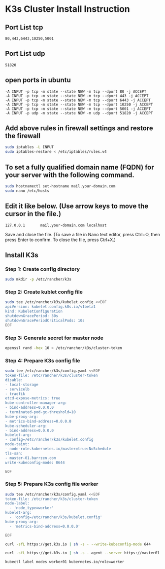 # K3s Cluster Install Instruction

## Port List tcp
```text
80,443,6443,10250,5001
```

## Port List udp
```text
51820
```

## open ports in ubuntu
```text
-A INPUT -p tcp -m state --state NEW -m tcp --dport 80 -j ACCEPT
-A INPUT -p tcp -m state --state NEW -m tcp --dport 443 -j ACCEPT
-A INPUT -p tcp -m state --state NEW -m tcp --dport 6443 -j ACCEPT
-A INPUT -p tcp -m state --state NEW -m tcp --dport 10250 -j ACCEPT
-A INPUT -p tcp -m state --state NEW -m tcp --dport 5001 -j ACCEPT
-A INPUT -p udp -m state --state NEW -m udp --dport 51820 -j ACCEPT
```
## Add above rules in firewall settings and restore the firewall
```bash
sudo iptables -L INPUT
sudo iptables-restore < /etc/iptables/rules.v4
```
## To set a fully qualified domain name (FQDN) for your server with the following command.

```bash
sudo hostnamectl set-hostname mail.your-domain.com
sudo nano /etc/hosts
```
## Edit it like below. (Use arrow keys to move the cursor in the file.)
```text
127.0.0.1       mail.your-domain.com localhost
```
Save and close the file. (To save a file in Nano text editor, press Ctrl+O, then press Enter to confirm. To close the file, press Ctrl+X.)


## Install K3s

### Step 1: Create config directory
```bash
sudo mkdir -p /etc/rancher/k3s
```

### Step 2: Create kublet config file
```bash
sudo tee /etc/rancher/k3s/kubelet.config <<EOF
apiVersion: kubelet.config.k8s.io/v1beta1
kind: KubeletConfiguration
shutdownGracePeriod: 30s
shutdownGracePeriodCriticalPods: 10s
EOF
```

### Step 3: Generate secret for master node
```bash
openssl rand -hex 10 > /etc/rancher/k3s/cluster-token
```

### Step 4: Prepare K3s config file
```bash
sudo tee /etc/rancher/k3s/config.yaml <<EOF
token-file: /etc/rancher/k3s/cluster-token
disable:
- local-storage
- servicelb
- traefik
etcd-expose-metrics: true
kube-controller-manager-arg:
- bind-address=0.0.0.0
- terminated-pod-gc-threshold=10
kube-proxy-arg:
- metrics-bind-address=0.0.0.0
kube-scheduler-arg:
- bind-address=0.0.0.0
kubelet-arg:
- config=/etc/rancher/k3s/kubelet.config
node-taint:
- node-role.kubernetes.io/master=true:NoSchedule
tls-san:
- master-01.barrzen.com
write-kubeconfig-mode: 0644

EOF
```

### Step 5: Prepare K3s config file worker
```bash
sudo tee /etc/rancher/k3s/config.yaml <<EOF
token-file: /etc/rancher/k3s/cluster-token
node-label:
  - 'node_type=worker'
kubelet-arg:
  - 'config=/etc/rancher/k3s/kubelet.config'
kube-proxy-arg:
  - 'metrics-bind-address=0.0.0.0'

EOF
```

```bash
curl -sfL https://get.k3s.io | sh -s - --write-kubeconfig-mode 644

curl -sfL https://get.k3s.io | sh -s - agent --server https://master01.barrzen.com:6443

kubectl label nodes worker01 kubernetes.io/role=worker
```
